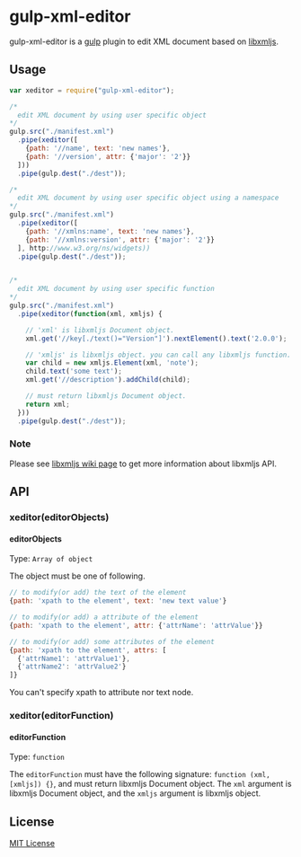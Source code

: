 # gulp-xml-editor

gulp-xml-editor is a [gulp](https://github.com/wearefractal/gulp) plugin to edit XML document based on [libxmljs](https://github.com/polotek/libxmljs).

## Usage
```javascript
var xeditor = require("gulp-xml-editor");

/*
  edit XML document by using user specific object
*/
gulp.src("./manifest.xml")
  .pipe(xeditor([
    {path: '//name', text: 'new names'},
    {path: '//version', attr: {'major': '2'}}
  ]))
  .pipe(gulp.dest("./dest"));

/*
  edit XML document by using user specific object using a namespace
*/
gulp.src("./manifest.xml")
  .pipe(xeditor([
    {path: '//xmlns:name', text: 'new names'},
    {path: '//xmlns:version', attr: {'major': '2'}}
  ], http://www.w3.org/ns/widgets))
  .pipe(gulp.dest("./dest"));


/*
  edit XML document by using user specific function
*/
gulp.src("./manifest.xml")
  .pipe(xeditor(function(xml, xmljs) {

    // 'xml' is libxmljs Document object.
    xml.get('//key[./text()="Version"]').nextElement().text('2.0.0');

    // 'xmljs' is libxmljs object. you can call any libxmljs function.
    var child = new xmljs.Element(xml, 'note');
    child.text('some text');
    xml.get('//description').addChild(child);

    // must return libxmljs Document object.
    return xml;
  }))
  .pipe(gulp.dest("./dest"));
```

### Note
Please see [libxmljs wiki page](https://github.com/polotek/libxmljs/wiki) to get more information about libxmljs API.

## API
### xeditor(editorObjects)
#### editorObjects
Type: `Array of object`

The object must be one of following.

```javascript
// to modify(or add) the text of the element
{path: 'xpath to the element', text: 'new text value'}

// to modify(or add) a attribute of the element
{path: 'xpath to the element', attr: {'attrName': 'attrValue'}}

// to modify(or add) some attributes of the element
{path: 'xpath to the element', attrs: [
  {'attrName1': 'attrValue1'},
  {'attrName2': 'attrValue2'}
]}
```
You can't specify xpath to attribute nor text node.

### xeditor(editorFunction)
#### editorFunction
Type: `function`

The `editorFunction` must have the following signature: `function (xml, [xmljs]) {}`, and must return libxmljs Document object. The `xml` argument is libxmljs Document object, and the `xmljs` argument is libxmljs object.

## License
[MIT License](http://en.wikipedia.org/wiki/MIT_License)
